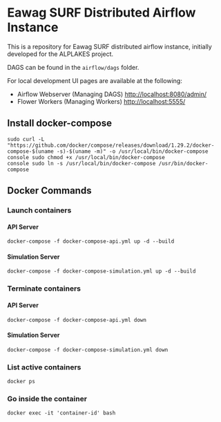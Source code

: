 # Eawag SURF Distributed Airflow Instance

This is a repository for Eawag SURF distributed airflow instance, initially developed for the ALPLAKES project.

DAGS can be found in the `airflow/dags` folder. 

For local development UI pages are available at the following:

- Airflow Webserver (Managing DAGS) [http://localhost:8080/admin/](http://localhost:8080/admin/)
- Flower Workers (Managing Workers) [http://localhost:5555/](http://localhost:5555/)

## Install docker-compose
```console 
sudo curl -L "https://github.com/docker/compose/releases/download/1.29.2/docker-compose-$(uname -s)-$(uname -m)" -o /usr/local/bin/docker-compose
console sudo chmod +x /usr/local/bin/docker-compose
console sudo ln -s /usr/local/bin/docker-compose /usr/bin/docker-compose
```

## Docker Commands

### Launch containers

#### API Server
```console 
docker-compose -f docker-compose-api.yml up -d --build 
```
#### Simulation Server
```console 
docker-compose -f docker-compose-simulation.yml up -d --build 
```

### Terminate containers
#### API Server
```console 
docker-compose -f docker-compose-api.yml down
```
#### Simulation Server
```console 
docker-compose -f docker-compose-simulation.yml down
```

### List active containers
```console 
docker ps
```

### Go inside the container
```console 
docker exec -it 'container-id' bash
```




